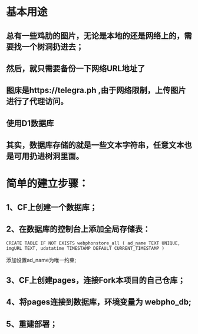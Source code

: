 # 基本用途
## 总有一些鸡肋的图片，无论是本地的还是网络上的，需要找一个树洞扔进去；
## 然后，就只需要备份一下网络URL地址了
## 图床是https://telegra.ph ,由于网络限制，上传图片进行了代理访问。
## 使用D1数据库

## 其实，数据库存储的就是一些文本字符串，任意文本也是可用扔进树洞里面。

# 简单的建立步骤：
## 1、CF上创建一个数据库；
## 2、在数据库的控制台上添加全局存储表：
    CREATE TABLE IF NOT EXISTS webphonstore_all ( ad_name TEXT UNIQUE, imgURL TEXT, udatatime TIMESTAMP DEFAULT CURRENT_TIMESTAMP )
  添加设置ad_name为唯一约束;
## 3、CF上创建pages，连接Fork本项目的自己仓库；
## 4、将pages连接到数据库，环境变量为 webpho_db;
## 5、重建部署；

  
